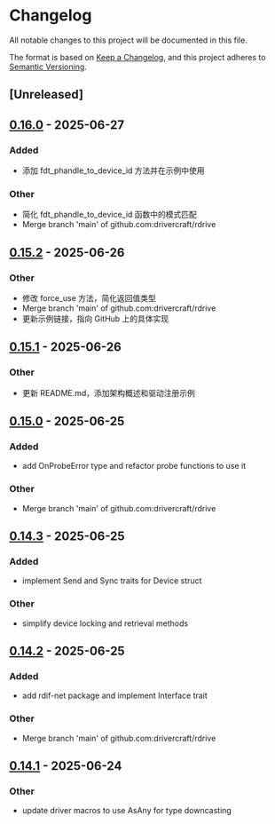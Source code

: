 # Changelog

All notable changes to this project will be documented in this file.

The format is based on [Keep a Changelog](https://keepachangelog.com/en/1.0.0/),
and this project adheres to [Semantic Versioning](https://semver.org/spec/v2.0.0.html).

## [Unreleased]

## [0.16.0](https://github.com/drivercraft/rdrive/compare/rdrive-v0.15.2...rdrive-v0.16.0) - 2025-06-27

### Added

- 添加 fdt_phandle_to_device_id 方法并在示例中使用

### Other

- 简化 fdt_phandle_to_device_id 函数中的模式匹配
- Merge branch 'main' of github.com:drivercraft/rdrive

## [0.15.2](https://github.com/drivercraft/rdrive/compare/rdrive-v0.15.1...rdrive-v0.15.2) - 2025-06-26

### Other

- 修改 force_use 方法，简化返回值类型
- Merge branch 'main' of github.com:drivercraft/rdrive
- 更新示例链接，指向 GitHub 上的具体实现

## [0.15.1](https://github.com/drivercraft/rdrive/compare/rdrive-v0.15.0...rdrive-v0.15.1) - 2025-06-26

### Other

- 更新 README.md，添加架构概述和驱动注册示例

## [0.15.0](https://github.com/drivercraft/rdrive/compare/rdrive-v0.14.3...rdrive-v0.15.0) - 2025-06-25

### Added

- add OnProbeError type and refactor probe functions to use it

### Other

- Merge branch 'main' of github.com:drivercraft/rdrive

## [0.14.3](https://github.com/drivercraft/rdrive/compare/rdrive-v0.14.2...rdrive-v0.14.3) - 2025-06-25

### Added

- implement Send and Sync traits for Device struct

### Other

- simplify device locking and retrieval methods

## [0.14.2](https://github.com/drivercraft/rdrive/compare/rdrive-v0.14.1...rdrive-v0.14.2) - 2025-06-25

### Added

- add rdif-net package and implement Interface trait

### Other

- Merge branch 'main' of github.com:drivercraft/rdrive

## [0.14.1](https://github.com/drivercraft/rdrive/compare/rdrive-v0.14.0...rdrive-v0.14.1) - 2025-06-24

### Other

- update driver macros to use AsAny for type downcasting
